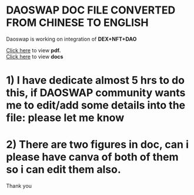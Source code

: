 # DAOSWAP DOC FILE CONVERTED FROM CHINESE TO ENGLISH
Daoswap is working on integration of  <b> DEX+NFT+DAO </b>

[Click here]() to view <b>pdf.</b> <br>
[Click here](https://github.com/Developer-piyush/DAOSWAP/blob/main/DAOSWAP.docx) to view <b>docs</b>

# 1) I have dedicate almost 5 hrs to do this, if DAOSWAP community wants me to edit/add some details into the file: please let me know
# 2) There are two figures in doc, can i please have canva of both of them so i can edit them also.

Thank you
